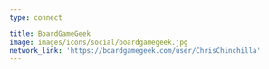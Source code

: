 ```yaml
---
type: connect

title: BoardGameGeek
image: images/icons/social/boardgamegeek.jpg
network_link: 'https://boardgamegeek.com/user/ChrisChinchilla'
---
```

